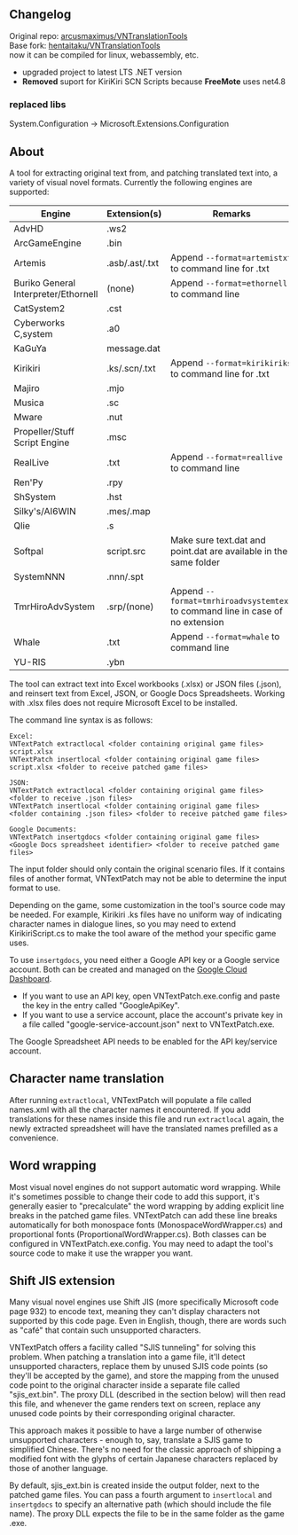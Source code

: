 ## Changelog

Original repo: [arcusmaximus/VNTranslationTools](https://github.com/arcusmaximus/VNTranslationTools)  
Base fork: [hentaitaku/VNTranslationTools](https://github.com/hentaitaku/VNTranslationTools)  
now it can be compiled for linux, webassembly, etc.


+ upgraded project to latest LTS .NET version
+ **Removed** suport for KiriKiri SCN Scripts because **FreeMote** uses net4.8

### replaced libs
System.Configuration -> Microsoft.Extensions.Configuration  


## About

A tool for extracting original text from, and patching translated text into, a variety of visual novel formats. Currently the following engines are supported:

| Engine                               | Extension(s)   | Remarks                                                                        |
| ------------------------------------ | -------------- | ------------------------------------------------------------------------------ |
| AdvHD                                | .ws2           |                                                                                |
| ArcGameEngine                        | .bin           |                                                                                |
| Artemis                              | .asb/.ast/.txt | Append `--format=artemistxt` to command line for .txt                          |
| Buriko General Interpreter/Ethornell | (none)         | Append `--format=ethornell` to command line                                    |
| CatSystem2                           | .cst           |                                                                                |
| Cyberworks C,system                  | .a0            |                                                                                |
| KaGuYa                               |  message.dat   |                                                                                |
| Kirikiri                             |  .ks/.scn/.txt | Append `--format=kirikiriks` to command line for .txt                          |
| Majiro                               | .mjo           |                                                                                |
| Musica                               | .sc            |                                                                                |
| Mware                                | .nut           |                                                                                |
| Propeller/Stuff Script Engine        | .msc           |                                                                                |
| RealLive                             | .txt           | Append `--format=reallive` to command line                                     |
| Ren'Py                               | .rpy           |                                                                                |
| ShSystem                             | .hst           |                                                                                |
| Silky's/AI6WIN                       | .mes/.map      |                                                                                |
| Qlie                                 | .s             |                                                                                |
| Softpal                              | script.src     | Make sure text.dat and point.dat are available in the same folder              |
| SystemNNN                            | .nnn/.spt      |                                                                                |
| TmrHiroAdvSystem                     | .srp/(none)    | Append `--format=tmrhiroadvsystemtext` to command line in case of no extension |
| Whale                                | .txt           | Append `--format=whale` to command line                                        |
| YU-RIS                               | .ybn           |                                                                                |

The tool can extract text into Excel workbooks (.xlsx) or JSON files (.json), and reinsert text from Excel, JSON, or Google Docs Spreadsheets. Working with .xlsx files does not require Microsoft Excel to be installed.

The command line syntax is as follows:

```
Excel:
VNTextPatch extractlocal <folder containing original game files> script.xlsx
VNTextPatch insertlocal <folder containing original game files> script.xlsx <folder to receive patched game files>

JSON:
VNTextPatch extractlocal <folder containing original game files> <folder to receive .json files>
VNTextPatch insertlocal <folder containing original game files> <folder containing .json files> <folder to receive patched game files>

Google Documents:
VNTextPatch insertgdocs <folder containing original game files> <Google Docs spreadsheet identifier> <folder to receive patched game files>
```

The input folder should only contain the original scenario files. If it contains files of another format, VNTextPatch may not be able to determine the input format to use.

Depending on the game, some customization in the tool's source code may be needed. For example, Kirikiri .ks files have no uniform way of indicating character names in dialogue lines, so you may need to extend KirikiriScript.cs to make the tool aware of the method your specific game uses.

To use `insertgdocs`, you need either a Google API key or a Google service account. Both can be created and managed on the [Google Cloud Dashboard](https://console.cloud.google.com/apis/credentials).
* If you want to use an API key, open VNTextPatch.exe.config and paste the key in the entry called "GoogleApiKey".
* If you want to use a service account, place the account's private key in a file called "google-service-account.json" next to VNTextPatch.exe.

The Google Spreadsheet API needs to be enabled for the API key/service account.

## Character name translation
After running `extractlocal`, VNTextPatch will populate a file called names.xml with all the character names it encountered. If you add translations for these names inside this file and run `extractlocal` again, the newly extracted spreadsheet will have the translated names prefilled as a convenience.

## Word wrapping
Most visual novel engines do not support automatic word wrapping. While it's sometimes possible to change their code to add this support, it's generally easier to "precalculate" the word wrapping by adding explicit line breaks in the patched game files. VNTextPatch can add these line breaks automatically for both monospace fonts (MonospaceWordWrapper.cs) and proportional fonts (ProportionalWordWrapper.cs). Both classes can be configured in VNTextPatch.exe.config. You may need to adapt the tool's source code to make it use the wrapper you want.

## Shift JIS extension
Many visual novel engines use Shift JIS (more specifically Microsoft code page 932) to encode text, meaning they can't display characters not supported by this code page. Even in English, though, there are words such as "café" that contain such unsupported characters.

VNTextPatch offers a facility called "SJIS tunneling" for solving this problem. When patching a translation into a game file, it'll detect unsupported characters, replace them by unused SJIS code points (so they'll be accepted by the game), and store the mapping from the unused code point to the original character inside a separate file called "sjis_ext.bin". The proxy DLL (described in the section below) will then read this file, and whenever the game renders text on screen, replace any unused code points by their corresponding original character.

This approach makes it possible to have a large number of otherwise unsupported characters - enough to, say, translate a SJIS game to simplified Chinese. There's no need for the classic approach of shipping a modified font with the glyphs of certain Japanese characters replaced by those of another language.

By default, sjis_ext.bin is created inside the output folder, next to the patched game files. You can pass a fourth argument to `insertlocal` and `insertgdocs` to specify an alternative path (which should include the file name). The proxy DLL expects the file to be in the same folder as the game .exe.